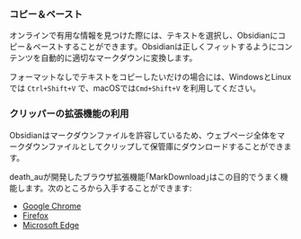 ### コピー＆ペースト

オンラインで有用な情報を見つけた際には、テキストを選択し、Obsidianにコピー＆ペーストすることができます。Obsidianは正しくフィットするようにコンテンツを自動的に適切なマークダウンに変換します。

フォーマットなしでテキストをコピーしたいだけの場合には、WindowsとLinuxでは `Ctrl+Shift+V` で、macOSでは`Cmd+Shift+V` を利用してください。

### クリッパーの拡張機能の利用

Obsidianはマークダウンファイルを許容しているため、ウェブページ全体をマークダウンファイルとしてクリップして保管庫にダウンロードすることができます。

death_auが開発したブラウザ拡張機能｢MarkDownload｣はこの目的でうまく機能します。次のところから入手することができます:

- [Google Chrome](https://chrome.google.com/webstore/detail/markdownload-markdown-web/pcmpcfapbekmbjjkdalcgopdkipoggdi)
- [Firefox](https://addons.mozilla.org/en-GB/firefox/addon/markdownload/)
- [Microsoft Edge](https://microsoftedge.microsoft.com/addons/detail/markdownload-markdown-w/hajanaajapkhaabfcofdjgjnlgkdkknm)
